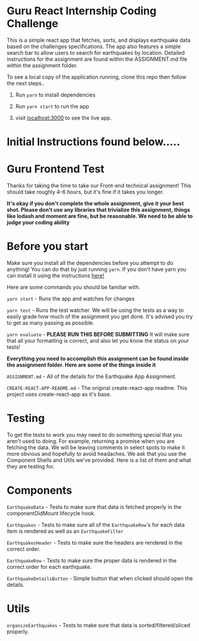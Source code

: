 # Guru React Internship Coding Challenge

This is a simple react app that fetches, sorts, and displays earthquake data based on the challenges specifications. The app also features a simple search bar to allow users to search for earthquakes by location. Detailed instructions for the assignment are found within the ASSIGNMENT.md file within the assignment folder.

To see a local copy of the application running, clone this repo then follow the next steps..

1. Run `yarn` to install dependencies

2. Run `yarn start` to run the app

3. visit [localhost:3000](localhost:3000) to see the live app.


# Initial Instructions found below.....

# Guru Frontend Test

Thanks for taking the time to take our Front-end technical assignment! This should take roughly 4-6 hours, but it's fine if it takes you longer.

**It's okay if you don't complete the whole assignment, give it your best shot. Please don't use any libraries that trivialize this assignment, things like lodash and moment are fine, but be reasonable. We need to be able to judge your coding ability**

# Before you start

Make sure you install all the dependencies before you attempt to do anything! You can do that by just running `yarn`. If you don't have yarn you can install it using the instructions [here!](https://yarnpkg.com/lang/en/docs/install/)

Here are some commands you should be familiar with.

`yarn start` - Runs the app and watches for changes

`yarn test` - Runs the test watcher. We will be using the tests as a way to easily grade how much of the assignment you get done. It's advised you try to get as many passing as possible.

`yarn evaluate` - **PLEASE RUN THIS BEFORE SUBMITTING** It will make sure that all your formatting is correct, and also let you know the status on your tests!

**Everything you need to accomplish this assignment can be found inside the assignment folder. Here are some of the things inside it**

`ASSIGNMENT.md` - All of the details for the Earthquake App Assignment.

`CREATE-REACT-APP-README.md` - The original create-react-app readme. This project uses create-react-app as it's base.

# Testing

To get the tests to work you may need to do something special that you aren't used to doing. For example, returning a promise when you are fetching the data. We will be leaving comments in select spots to make it more obvious and hopefully to avoid headaches. We ask that you use the Component Shells and Utils we've provided. Here is a list of them and what they are testing for.

# Components

`EarthquakeData` - Tests to make sure that data is fetched properly in the componentDidMount lifecycle hook.

`Earthquakes` - Tests to make sure all of the `EarthquakeRow`'s for each data item is rendered as well as an `EarthquakeFilter`

`EarthquakesHeader` - Tests to make sure the headers are rendered in the correct order.

`EarthquakeRow` - Tests to make sure the proper data is rendered in the correct order for each earthquake.

`EarthquakeDetailsButton` - Simple button that when clicked should open the details.

# Utils

`organizeEarthquakes` - Tests to make sure that data is sorted/filtered/sliced properly.
